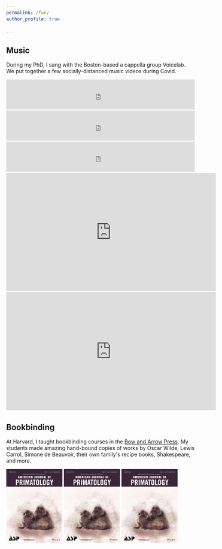 ```yaml
---
permalink: /fun/
author_profile: true

---
```


## Music

During my PhD, I sang with the Boston-based a cappella group Voicelab. We put together a few socially-distanced music videos during Covid.

<iframe src="https://open.spotify.com/embed?uri=spotify%3Atrack%3A4sJaB5mGaz02VMPMoRbaaw" width="100%" height="80" frameBorder="0" allowfullscreen="" allow="autoplay; clipboard-write; encrypted-media; fullscreen; picture-in-picture"></iframe>
<br>
<iframe src="https://open.spotify.com/embed/track/4PVT9ep3g5XYoGzAVMMfak?utm_source=generator" width="100%" height="80" frameBorder="0" allowfullscreen="" allow="autoplay; clipboard-write; encrypted-media; fullscreen; picture-in-picture"></iframe>
<br>
<iframe src="https://open.spotify.com/embed/track/0ODFkPDbtUvjhKmnlhitT8?utm_source=generator" width="100%" height="80" frameBorder="0" allowfullscreen="" allow="autoplay; clipboard-write; encrypted-media; fullscreen; picture-in-picture"></iframe>
<br>

<iframe width="560" height="315" src="https://www.youtube.com/embed/-NaooJ1f80U" frameborder="0" allow="autoplay; encrypted-media" allowfullscreen></iframe>
<br>
<iframe width="560" height="315" src="https://www.youtube.com/embed/pYXwrJKEn04" frameborder="0" allow="autoplay; encrypted-media" allowfullscreen></iframe>


## Bookbinding

At Harvard, I taught bookbinding courses in the [Bow and Arrow Press](https://www.instagram.com/bowarrowpress). My students made amazing hand-bound copies of works by Oscar Wilde, Lewis Carrol, Simone de Beauvoir, their own family's recipe books, Shakespeare, and more. 

<p float="left">
  <img src="/images/Marmoset_Cover.jpg" width="150" />
  <img src="/images/Marmoset_Cover.jpg" width="150" /> 
  <img src="/images/Marmoset_Cover.jpg" width="150" />
</p>

